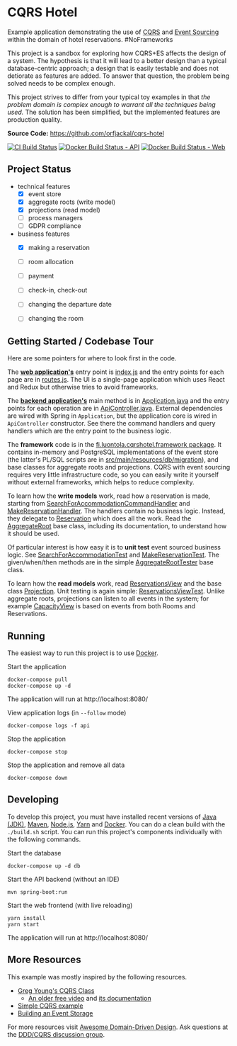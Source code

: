 
# CQRS Hotel

Example application demonstrating the use of [CQRS](http://martinfowler.com/bliki/CQRS.html) and [Event Sourcing](http://martinfowler.com/eaaDev/EventSourcing.html) within the domain of hotel reservations. #NoFrameworks

This project is a sandbox for exploring how CQRS+ES affects the design of a system. The hypothesis is that it will lead to a better design than a typical database-centric approach; a design that is easily testable and does not detiorate as features are added. To answer that question, the problem being solved needs to be complex enough.

This project strives to differ from your typical toy examples in that *the problem domain is complex enough to warrant all the techniques being used.* The solution has been simplified, but the implemented features are production quality.

**Source Code:** <https://github.com/orfjackal/cqrs-hotel>

[![CI Build Status](https://travis-ci.org/orfjackal/cqrs-hotel.svg?branch=master)](https://travis-ci.org/orfjackal/cqrs-hotel)
[![Docker Build Status - API](https://img.shields.io/docker/build/luontola/cqrs-hotel-api.svg)](https://hub.docker.com/r/luontola/cqrs-hotel-api/)
[![Docker Build Status - Web](https://img.shields.io/docker/build/luontola/cqrs-hotel-web.svg)](https://hub.docker.com/r/luontola/cqrs-hotel-web/)


## Project Status

- technical features
    - [x] event store
    - [x] aggregate roots (write model)
    - [x] projections (read model)
    - [ ] process managers
    - [ ] GDPR compliance
- business features
    - [x] making a reservation
    - [ ] room allocation
    - [ ] payment
    - [ ] check-in, check-out
    - [ ] changing the departure date
    - [ ] changing the room


## Getting Started / Codebase Tour

Here are some pointers for where to look first in the code.

The [**web application's**](https://github.com/orfjackal/cqrs-hotel/tree/master/src/main/js) entry point is [index.js](https://github.com/orfjackal/cqrs-hotel/blob/master/src/main/js/index.js) and the entry points for each page are in [routes.js](https://github.com/orfjackal/cqrs-hotel/blob/master/src/main/js/routes.js). The UI is a single-page application which uses React and Redux but otherwise tries to avoid frameworks.

The [**backend application's**](https://github.com/orfjackal/cqrs-hotel/tree/master/src/main/java/fi/luontola/cqrshotel) main method is in [Application.java](https://github.com/orfjackal/cqrs-hotel/blob/master/src/main/java/fi/luontola/cqrshotel/Application.java) and the entry points for each operation are in [ApiController.java](https://github.com/orfjackal/cqrs-hotel/blob/master/src/main/java/fi/luontola/cqrshotel/ApiController.java). External dependencies are wired with Spring in `Application`, but the application core is wired in `ApiController` constructor. See there the command handlers and query handlers which are the entry point to the business logic.

The **framework** code is in the [fi.luontola.cqrshotel.framework package](https://github.com/orfjackal/cqrs-hotel/tree/master/src/main/java/fi/luontola/cqrshotel/framework). It contains in-memory and PostgreSQL implementations of the event store (the latter's PL/SQL scripts are in [src/main/resources/db/migration](https://github.com/orfjackal/cqrs-hotel/tree/master/src/main/resources/db/migration)), and base classes for aggregate roots and projections. CQRS with event sourcing requires very little infrastructure code, so you can easily write it yourself without external frameworks, which helps to reduce complexity.

To learn how the **write models** work, read how a reservation is made, starting from [SearchForAccommodationCommandHandler](https://github.com/orfjackal/cqrs-hotel/blob/master/src/main/java/fi/luontola/cqrshotel/reservation/commands/SearchForAccommodationCommandHandler.java) and [MakeReservationHandler](https://github.com/orfjackal/cqrs-hotel/blob/master/src/main/java/fi/luontola/cqrshotel/reservation/commands/MakeReservationHandler.java). The handlers contain no business logic. Instead, they delegate to [Reservation](https://github.com/orfjackal/cqrs-hotel/blob/master/src/main/java/fi/luontola/cqrshotel/reservation/Reservation.java) which does all the work. Read the [AggregateRoot](https://github.com/orfjackal/cqrs-hotel/blob/master/src/main/java/fi/luontola/cqrshotel/framework/AggregateRoot.java) base class, including its documentation, to understand how it should be used.

Of particular interest is how easy it is to **unit test** event sourced business logic. See [SearchForAccommodationTest](https://github.com/orfjackal/cqrs-hotel/blob/master/src/test/java/fi/luontola/cqrshotel/reservation/SearchForAccommodationTest.java) and [MakeReservationTest](https://github.com/orfjackal/cqrs-hotel/blob/master/src/test/java/fi/luontola/cqrshotel/reservation/MakeReservationTest.java). The given/when/then methods are in the simple [AggregateRootTester](https://github.com/orfjackal/cqrs-hotel/blob/master/src/test/java/fi/luontola/cqrshotel/framework/AggregateRootTester.java) base class.

To learn how the **read models** work, read [ReservationsView](https://github.com/orfjackal/cqrs-hotel/blob/master/src/main/java/fi/luontola/cqrshotel/reservation/queries/ReservationsView.java) and the base class [Projection](https://github.com/orfjackal/cqrs-hotel/blob/master/src/main/java/fi/luontola/cqrshotel/framework/Projection.java). Unit testing is again simple: [ReservationsViewTest](https://github.com/orfjackal/cqrs-hotel/blob/master/src/test/java/fi/luontola/cqrshotel/reservation/queries/ReservationsViewTest.java). Unlike aggregate roots, projections can listen to all events in the system; for example [CapacityView](https://github.com/orfjackal/cqrs-hotel/blob/master/src/main/java/fi/luontola/cqrshotel/capacity/CapacityView.java) is based on events from both Rooms and Reservations.


## Running

The easiest way to run this project is to use [Docker](https://www.docker.com/community-edition).

Start the application

    docker-compose pull
    docker-compose up -d 

The application will run at http://localhost:8080/

View application logs (in `--follow` mode)

    docker-compose logs -f api

Stop the application

    docker-compose stop

Stop the application and remove all data 

    docker-compose down


## Developing

To develop this project, you must have installed recent versions of [Java (JDK)](http://www.oracle.com/technetwork/java/javase/downloads/), [Maven](https://maven.apache.org/), [Node.js](https://nodejs.org/), [Yarn](https://yarnpkg.com/) and [Docker](https://www.docker.com/community-edition). You can do a clean build with the `./build.sh` script. You can run this project's components individually with the following commands.

Start the database

    docker-compose up -d db

Start the API backend (without an IDE)

    mvn spring-boot:run

Start the web frontend (with live reloading)

    yarn install
    yarn start

The application will run at http://localhost:8080/


## More Resources

This example was mostly inspired by the following resources.

* [Greg Young's CQRS Class](https://goodenoughsoftware.net/online-videos/)
    * [An older free video](https://www.youtube.com/watch?v=whCk1Q87_ZI) and [its documentation](https://cqrs.wordpress.com/documents/)
* [Simple CQRS example](https://github.com/gregoryyoung/m-r)
* [Building an Event Storage](https://cqrs.wordpress.com/documents/building-event-storage/)

For more resources visit [Awesome Domain-Driven Design](https://github.com/heynickc/awesome-ddd). Ask questions at the [DDD/CQRS discussion group](https://groups.google.com/forum/#!forum/dddcqrs).
